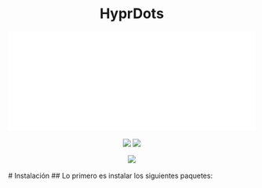 <h1 align="center"> HyprDots </h1>

<p align="center">
  <img src="https://raw.githubusercontent.com/hyprwm/Hyprland/main/assets/header.svg">
</p>
<p align="center">
  <img src="https://img.shields.io/badge/STATUS-EN%20DESAROLLO-green">
  <img src="https://img.shields.io/github/stars/camilafernanda?style=social">
</p>
<p align="center">
  <img src="https://github.com/user-attachments/assets/1cb43aa5-3dde-493a-8abc-974d0555b716">
  
  
</p>
# Instalación
## Lo primero es instalar los siguientes paquetes:
